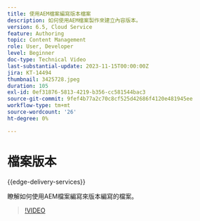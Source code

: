 ```yaml
---
title: 使用AEM檔案編寫版本檔案
description: 如何使用AEM檔案製作來建立內容版本。
version: 6.5, Cloud Service
feature: Authoring
topic: Content Management
role: User, Developer
level: Beginner
doc-type: Technical Video
last-substantial-update: 2023-11-15T00:00:00Z
jira: KT-14494
thumbnail: 3425728.jpeg
duration: 105
exl-id: 0ef31876-5813-4219-b356-cc581544bac3
source-git-commit: 9fef4b77a2c70c8cf525d42686f4120e481945ee
workflow-type: tm+mt
source-wordcount: '26'
ht-degree: 0%

---
```


# 檔案版本

{{edge-delivery-services}}

瞭解如何使用AEM檔案編寫來版本編寫的檔案。

>[!VIDEO](https://video.tv.adobe.com/v/3425728/?learn=on)
